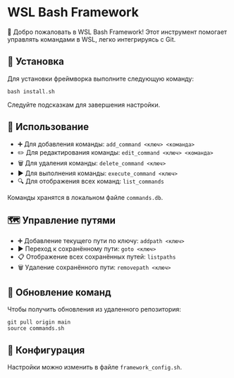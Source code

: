# WSL Bash Framework

🎩 Добро пожаловать в WSL Bash Framework! Этот инструмент помогает управлять командами в WSL, легко интегрируясь с Git.

## 🚀 Установка

Для установки фреймворка выполните следующую команду:

```
bash install.sh
```

Следуйте подсказкам для завершения настройки.

## 📖 Использование

- ➕ Для добавления команды: `add_command <ключ> <команда>`
- ✏️ Для редактирования команды: `edit_command <ключ> <команда>`
- 🗑️ Для удаления команды: `delete_command <ключ>`
- ▶️ Для выполнения команды: `execute_command <ключ>`
- 🔍 Для отображения всех команд: `list_commands`

Команды хранятся в локальном файле `commands.db`.

## 🗺️ Управление путями

- ➕ Добавление текущего пути по ключу: `addpath <ключ>`
- ▶️ Переход к сохранённому пути: `goto <ключ>`
- 📋 Отображение всех сохранённых путей: `listpaths`
- 🗑️ Удаление сохранённого пути: `removepath <ключ>`

## 🔄 Обновление команд

Чтобы получить обновления из удаленного репозитория:

```
git pull origin main
source commands.sh
```

## 📜 Конфигурация

Настройки можно изменить в файле `framework_config.sh`.

